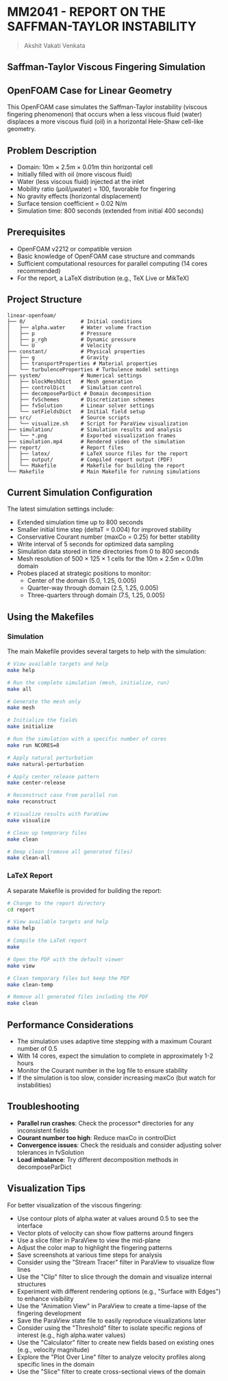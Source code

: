 # MM2041 - REPORT ON THE SAFFMAN-TAYLOR INSTABILITY
> Akshit Vakati Venkata 
## Saffman-Taylor Viscous Fingering Simulation
## OpenFOAM Case for Linear Geometry

This OpenFOAM case simulates the Saffman-Taylor instability (viscous fingering phenomenon) that occurs when a less viscous fluid (water) displaces a more viscous fluid (oil) in a horizontal Hele-Shaw cell-like geometry.

## Problem Description

- Domain: 10m × 2.5m × 0.01m thin horizontal cell
- Initially filled with oil (more viscous fluid)
- Water (less viscous fluid) injected at the inlet
- Mobility ratio (μoil/μwater) = 100, favorable for fingering
- No gravity effects (horizontal displacement)
- Surface tension coefficient = 0.02 N/m
- Simulation time: 800 seconds (extended from initial 400 seconds)

## Prerequisites

- OpenFOAM v2212 or compatible version
- Basic knowledge of OpenFOAM case structure and commands
- Sufficient computational resources for parallel computing (14 cores recommended)
- For the report, a LaTeX distribution (e.g., TeX Live or MikTeX)

## Project Structure

```
linear-openfoam/
├── 0/                  # Initial conditions
│   ├── alpha.water     # Water volume fraction
│   ├── p               # Pressure
│   ├── p_rgh           # Dynamic pressure
│   └── U               # Velocity
├── constant/           # Physical properties
│   ├── g               # Gravity
│   ├── transportProperties # Material properties
│   └── turbulenceProperties # Turbulence model settings
├── system/             # Numerical settings
│   ├── blockMeshDict   # Mesh generation
│   ├── controlDict     # Simulation control
│   ├── decomposeParDict # Domain decomposition
│   ├── fvSchemes       # Discretization schemes
│   ├── fvSolution      # Linear solver settings
│   └── setFieldsDict   # Initial field setup
├── src/                # Source scripts
│   └── visualize.sh    # Script for ParaView visualization
├── simulation/         # Simulation results and analysis
│   └── *.png           # Exported visualization frames
├── simulation.mp4      # Rendered video of the simulation
├── report/             # Report files
│   ├── latex/          # LaTeX source files for the report
│   ├── output/         # Compiled report output (PDF)
│   └── Makefile        # Makefile for building the report
└── Makefile            # Main Makefile for running simulations
```

## Current Simulation Configuration

The latest simulation settings include:
- Extended simulation time up to 800 seconds
- Smaller initial time step (deltaT = 0.004) for improved stability
- Conservative Courant number (maxCo = 0.25) for better stability
- Write interval of 5 seconds for optimized data sampling
- Simulation data stored in time directories from 0 to 800 seconds
- Mesh resolution of 500 × 125 × 1 cells for the 10m × 2.5m × 0.01m domain
- Probes placed at strategic positions to monitor:
  - Center of the domain (5.0, 1.25, 0.005)
  - Quarter-way through domain (2.5, 1.25, 0.005)
  - Three-quarters through domain (7.5, 1.25, 0.005)

## Using the Makefiles

### Simulation

The main Makefile provides several targets to help with the simulation:

```bash
# View available targets and help
make help

# Run the complete simulation (mesh, initialize, run)
make all

# Generate the mesh only
make mesh

# Initialize the fields
make initialize

# Run the simulation with a specific number of cores
make run NCORES=8

# Apply natural perturbation
make natural-perturbation

# Apply center release pattern
make center-release

# Reconstruct case from parallel run
make reconstruct

# Visualize results with ParaView
make visualize

# Clean up temporary files
make clean

# Deep clean (remove all generated files)
make clean-all
```

### LaTeX Report

A separate Makefile is provided for building the report:

```bash
# Change to the report directory
cd report

# View available targets and help
make help

# Compile the LaTeX report
make

# Open the PDF with the default viewer
make view

# Clean temporary files but keep the PDF
make clean-temp

# Remove all generated files including the PDF
make clean
```

## Performance Considerations

- The simulation uses adaptive time stepping with a maximum Courant number of 0.5
- With 14 cores, expect the simulation to complete in approximately 1-2 hours
- Monitor the Courant number in the log file to ensure stability
- If the simulation is too slow, consider increasing maxCo (but watch for instabilities)

## Troubleshooting

- **Parallel run crashes**: Check the processor* directories for any inconsistent fields
- **Courant number too high**: Reduce maxCo in controlDict
- **Convergence issues**: Check the residuals and consider adjusting solver tolerances in fvSolution
- **Load imbalance**: Try different decomposition methods in decomposeParDict

## Visualization Tips

For better visualization of the viscous fingering:
- Use contour plots of alpha.water at values around 0.5 to see the interface
- Vector plots of velocity can show flow patterns around fingers
- Use a slice filter in ParaView to view the mid-plane
- Adjust the color map to highlight the fingering patterns
- Save screenshots at various time steps for analysis
- Consider using the "Stream Tracer" filter in ParaView to visualize flow lines
- Use the "Clip" filter to slice through the domain and visualize internal structures
- Experiment with different rendering options (e.g., "Surface with Edges") to enhance visibility
- Use the "Animation View" in ParaView to create a time-lapse of the fingering development
- Save the ParaView state file to easily reproduce visualizations later
- Consider using the "Threshold" filter to isolate specific regions of interest (e.g., high alpha.water values)
- Use the "Calculator" filter to create new fields based on existing ones (e.g., velocity magnitude)
- Explore the "Plot Over Line" filter to analyze velocity profiles along specific lines in the domain
- Use the "Slice" filter to create cross-sectional views of the domain